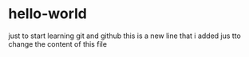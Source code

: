 # hello-world
just to start learning git and github
this is a new line that i added jus tto change the content of this file
